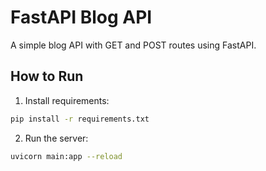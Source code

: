 # FastAPI Blog API

A simple blog API with GET and POST routes using FastAPI.

## How to Run

1. Install requirements:
```bash
pip install -r requirements.txt
```

2. Run the server:
```bash
uvicorn main:app --reload
```
